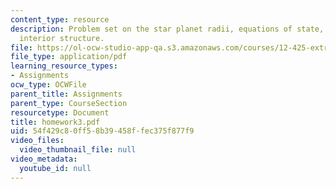 ```yaml
---
content_type: resource
description: Problem set on the star planet radii, equations of state, and planetary
  interior structure.
file: https://ol-ocw-studio-app-qa.s3.amazonaws.com/courses/12-425-extrasolar-planets-physics-and-detection-techniques-fall-2007/54f429c80ff58b39458ffec375f877f9_homework3.pdf
file_type: application/pdf
learning_resource_types:
- Assignments
ocw_type: OCWFile
parent_title: Assignments
parent_type: CourseSection
resourcetype: Document
title: homework3.pdf
uid: 54f429c8-0ff5-8b39-458f-fec375f877f9
video_files:
  video_thumbnail_file: null
video_metadata:
  youtube_id: null
---
```

